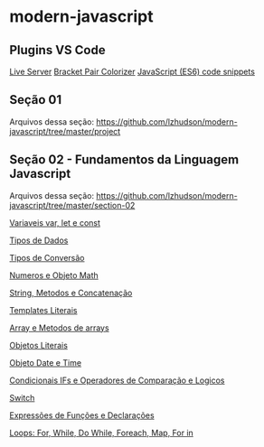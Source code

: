 # modern-javascript

## Plugins VS Code
[Live Server](https://marketplace.visualstudio.com/items?itemName=ritwickdey.LiveServer)
[Bracket Pair Colorizer](https://marketplace.visualstudio.com/items?itemName=CoenraadS.bracket-pair-colorizer)
[JavaScript (ES6) code snippets](https://marketplace.visualstudio.com/items?itemName=xabikos.JavaScriptSnippets)

## Seção 01
Arquivos dessa seção: <https://github.com/lzhudson/modern-javascript/tree/master/project>

## Seção 02 - Fundamentos da Linguagem Javascript
Arquivos dessa seção: <https://github.com/lzhudson/modern-javascript/tree/master/section-02>

[Variaveis var, let e const](https://github.com/lzhudson/modern-javascript/tree/master/section-02/01%20-%20variables%20-%20var%2C%20let%20%26%20const)

[Tipos de Dados](https://github.com/lzhudson/modern-javascript/tree/master/section-02/02-%20data%20types%20in%20javascript)

[Tipos de Conversão](https://github.com/lzhudson/modern-javascript/tree/master/section-02/03%20-%20type%20conversion)

[Numeros e Objeto Math](https://github.com/lzhudson/modern-javascript/tree/master/section-02/04%20-%20numbers%20and%20Math%20object)

[String, Metodos e Concatenação](https://github.com/lzhudson/modern-javascript/tree/master/section-02/05%20-%20string%20methods%20and%20concatenation)

[Templates Literais](https://github.com/lzhudson/modern-javascript/tree/master/section-02/06%20-%20template%20literals)

[Array e Metodos de arrays](https://github.com/lzhudson/modern-javascript/tree/master/section-02/07%20-%20Arrays%20and%20array%20methods)

[Objetos Literais](https://github.com/lzhudson/modern-javascript/tree/master/section-02/08%20-%20objects%20literals)

[Objeto Date e Time](https://github.com/lzhudson/modern-javascript/tree/master/section-02/09%20-%20date%20times)

[Condicionais IFs e Operadores de Comparação e Logicos](https://github.com/lzhudson/modern-javascript/tree/master/section-02/10%20-%20if%20statements%20and%20comparison%20operators)

[Switch](https://github.com/lzhudson/modern-javascript/tree/master/section-02/11%20-%20switch)

[Expressões de Funções e Declarações](https://github.com/lzhudson/modern-javascript/tree/master/section-02/12%20-%20functions%20expressions%20and%20declarations)

[Loops: For, While, Do While, Foreach, Map, For in](https://github.com/lzhudson/modern-javascript/tree/master/section-02/13%20-%20general%20loops)